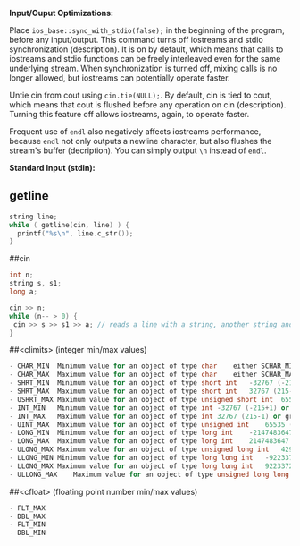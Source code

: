 **Input/Ouput Optimizations:**

Place `ios_base::sync_with_stdio(false);` in the beginning of the program, before any input/output. This command turns off iostreams and stdio synchronization (description). It is on by default, which means that calls to iostreams and stdio functions can be freely interleaved even for the same underlying stream. When synchronization is turned off, mixing calls is no longer allowed, but iostreams can potentially operate faster.

Untie cin from cout using `cin.tie(NULL);`. By default, cin is tied to cout, which means that cout is flushed before any operation on cin (description). Turning this feature off allows iostreams, again, to operate faster.

Frequent use of `endl` also negatively affects iostreams performance, because `endl` not only outputs a newline character, but also flushes the stream's buffer (decription). You can simply output `\n` instead of `endl`.

**Standard Input (stdin):**

## getline
``` c++
string line;
while ( getline(cin, line) ) {
  printf("%s\n", line.c_str());
}
```

##cin
``` c++
int n;
string s, s1;
long a;

cin >> n;
while (n-- > 0) {
 cin >> s >> s1 >> a; // reads a line with a string, another string and a long.
}

```

##\<climits> (integer min/max values)
``` c++
- CHAR_MIN	Minimum value for an object of type char	either SCHAR_MIN or 0
- CHAR_MAX	Maximum value for an object of type char	either SCHAR_MAX or UCHAR_MAX
- SHRT_MIN	Minimum value for an object of type short int	-32767 (-215+1) or less*
- SHRT_MAX	Maximum value for an object of type short int	32767 (215-1) or greater*
- USHRT_MAX	Maximum value for an object of type unsigned short int	65535 (216-1) or greater*
- INT_MIN	Minimum value for an object of type int	-32767 (-215+1) or less*
- INT_MAX	Maximum value for an object of type int	32767 (215-1) or greater*
- UINT_MAX	Maximum value for an object of type unsigned int	65535 (216-1) or greater*
- LONG_MIN	Minimum value for an object of type long int	-2147483647 (-231+1) or less*
- LONG_MAX	Maximum value for an object of type long int	2147483647 (231-1) or greater*
- ULONG_MAX	Maximum value for an object of type unsigned long int	4294967295 (232-1) or greater*
- LLONG_MIN	Minimum value for an object of type long long int	-9223372036854775807 (-263+1) or less*
- LLONG_MAX	Maximum value for an object of type long long int	9223372036854775807 (263-1) or greater*
- ULLONG_MAX	Maximum value for an object of type unsigned long long int	18446744073709551615 (264-1) or greater*
```

##\<cfloat> (floating point number min/max values)
``` c++
- FLT_MAX 
- DBL_MAX 
- FLT_MIN 
- DBL_MIN
```
